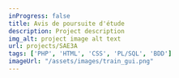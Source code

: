 ```yaml
---
inProgress: false
title: Avis de poursuite d'étude
description: Project description
img_alt: project image alt text
url: projects/SAE3A
tags: ['PHP', 'HTML', 'CSS', 'PL/SQL', 'BDD']
imageUrl: "/assets/images/train_gui.png"
---
```

